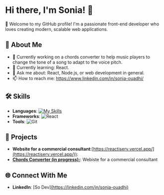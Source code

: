 # Hi there, I'm Sonia! 👋

🎉 Welcome to my GitHub profile! I'm a passionate front-end developer who loves creating modern, scalable web applications.

## 🌟 About Me

- 🔭 Currently working on a chords converter to help music players to change the tone of a song to adapt to the voice pitch.
- 🌱 Currently learning: React.
- 💬 Ask me about: React, Node.js, or web development in general.
- 📫 How to reach me: https://www.linkedin.com/in/sonia-ouadhi/

## 🛠️ Skills

- **Languages**: [![My Skills](https://skillicons.dev/icons?i=js,html,css,ts,angular,react,sass,bootstrap,ps,wordpress)](https://skillicons.dev)
- **Frameworks**: ![React](https://img.shields.io/badge/-React-61DAFB?logo=react&logoColor=black) 
- **Tools**: ![Git](https://img.shields.io/badge/-Git-F05032?logo=git&logoColor=white)

## 🚀 Projects

- **Website for a commercial consultant**:[https://reactiserv.vercel.app/](https://reactiserv.vercel.app/)): 
- [**Chords Converter (in progress):**](https://capo-translator.vercel.app/): Webiste for a commercial consultant




## 🌐 Connect With Me

- **LinkedIn**: [So Dev][(https://linkedin.com/in/sonia-ouadhi)](https://www.linkedin.com/in/sonia-ouadhi/)




<!--
**SoWadi/SoWadi** is a ✨ _special_ ✨ repository because its `README.md` (this file) appears on your GitHub profile.
![Node.js](https://img.shields.io/badge/-Node.js-339933?logo=node.js&logoColor=white)
- [**Weather API**](https://github.com/alex/weather-api): A RESTful API for real-time weather data.
- [**Personal Portfolio**](https://github.com/alex/portfolio): My personal portfolio showcasing my projects and skills.
![JavaScript](https://img.shields.io/badge/-JavaScript-F7DF1E?logo=javascript&logoColor=black) 

## 📊 GitHub Stats

![GitHub Stats](https://github-readme-stats.vercel.app/api?username=alex&show_icons=true&theme=radical)
![Top Languages](https://github-readme-stats.vercel.app/api/top-langs/?username=alex&layout=compact&theme=radical)


Here are some ideas to get you started:

- 🔭 I’m currently working on ...
- 🌱 I’m currently learning ...
- 👯 I’m looking to collaborate on ...
- 🤔 I’m looking for help with ...
- 💬 Ask me about ...
- 📫 How to reach me: ...
- 😄 Pronouns: ...
- ⚡ Fun fact: ...
-->
